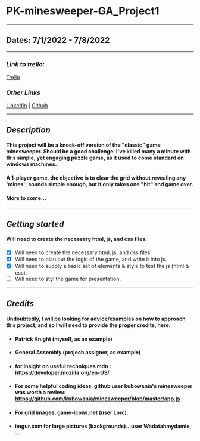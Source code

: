 # PK-minesweeper-GA_Project1

---

## Dates: 7/1/2022 - 7/8/2022

---

### **_Link to trello:_**
[Trello](https://trello.com/invite/b/SmlDjLZn/06fb2aaf3f96c9f70fb4c217412c0d45/ga-project-1)

### **_Other Links_**

[LinkedIn](https://www.linkedin.com/in/patrick-f-knight/) | [Github](https://www.github.com/pfknight8)

---

## **_Description_**

#### This project will be a knock-off version of the "classic" game minesweeper. Should be a good challenge. I've killed many a minute with this simple, yet engaging puzzle game, as it used to come standard on windows machines.
#### A 1-player game, the objective is to clear the grid without revealing any 'mines'; sounds simple enough, but it only takes one "hit" and game over.
#### More to come...

---

## **_Getting started_**

#### Will need to create the necessary html, js, and css files.

- [x] Will need to create the necessary html, js, and css files.
- [x] Will need to plan out the logic of the game, and write it into js.
- [x] Will need to supply a basic set of elements & style to test the js (html & css).
- [ ] Will need to styl the game for presentation.

---

## **_Credits_**

#### Undoubtedly, I will be looking for advice/examples on how to approach this project, and so I will need to provide the proper credits, here.

- #### Patrick Knight (myself, as an example)
- #### General Assembly (projech assigner, as example)
- #### for insight on useful techniques mdn : https://developer.mozilla.org/en-US/
- #### For some helpful coding ideas, github user kubowania's minesweeper was worth a review: https://github.com/kubowania/minesweeper/blob/master/app.js
- #### For grid images, game-icons.net (user Lorc).
- #### imgur.com for large pictures (backgrounds)...user Wadatahmydamie, ...